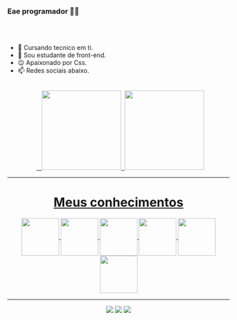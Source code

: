 ### Eae programador 👋🏻
<br>
<br>

- 📕 Cursando tecnico em ti.  
- 📘 Sou estudante de front-end.
- 😉 Apaixonado por Css.
- 📫 Redes sociais abaixo.

<br>


<div align="center">  <a href="https://github.com/GabrielSSB123">  
<img height="180em" src="https://github-readme-stats.vercel.app/api?username=GabrielSSB123&show_icons=true&theme=algolia&include_all_commits=true&count_private=true"/> 
<img height="180em" src="https://github-readme-stats.vercel.app/api/top-langs/?username=GabrielSSB123&layout=compact&langs_count=7&theme=algolia"/>
</div>
<hr>
<h1 align="center">Meus conhecimentos</h1>
<div style:"display:inline-block" align="center"> 
<img align="center" width="85" heigth="85"src="https://cdn.jsdelivr.net/gh/devicons/devicon/icons/html5/html5-original.svg" />
<img align="center" width="85" heigth="85"src="https://cdn.jsdelivr.net/gh/devicons/devicon/icons/css3/css3-original.svg" />
<img align="center" width="85" heigth="85"src="https://cdn.jsdelivr.net/gh/devicons/devicon/icons/javascript/javascript-original.svg" />
<img align="center" width="85" heigth="85"src="https://cdn.jsdelivr.net/gh/devicons/devicon/icons/csharp/csharp-original.svg" />
<img align="center" width="85" heigth="85"src="https://cdn.jsdelivr.net/gh/devicons/devicon/icons/photoshop/photoshop-plain.svg" />
<img align="center" width="85" heigth="85"src="https://cdn.jsdelivr.net/gh/devicons/devicon/icons/mysql/mysql-original.svg" />
</div>
<hr>
 <div style:"display:inline-block" align="center"> 
 <a href="Gabriel Barros / id = NandoJP1981"><img src="https://img.shields.io/badge/PlayStation-003791?style=for-the-badge&logo=playstation&logoColor=white"></img></a>
 <a href="GabrielSSB5468"><img src="https://img.shields.io/badge/Xbox-107C10?style=for-the-badge&logo=xbox&logoColor=white"></img></a>
 <a href="gabrielssb.2004@gmail.com"><img src="https://img.shields.io/badge/Gmail-D14836?style=for-the-badge&logo=gmail&logoColor=white"></img></a>
</div>




